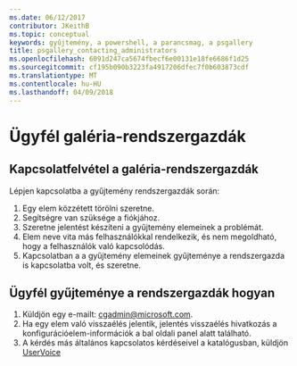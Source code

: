 ```yaml
---
ms.date: 06/12/2017
contributor: JKeithB
ms.topic: conceptual
keywords: gyűjtemény, a powershell, a parancsmag, a psgallery
title: psgallery_contacting_administrators
ms.openlocfilehash: 6091d247ca5674fbecf6e00131e18fe6686f1d25
ms.sourcegitcommit: cf195b090b3223fa4917206dfec7f0b603873cdf
ms.translationtype: MT
ms.contentlocale: hu-HU
ms.lasthandoff: 04/09/2018
---
```

# <a name="contact-gallery-administrators"></a>Ügyfél galéria-rendszergazdák

## <a name="when-to-contact-gallery-administrators"></a>Kapcsolatfelvétel a galéria-rendszergazdák

Lépjen kapcsolatba a gyűjtemény rendszergazdák során:

1. Egy elem közzétett törölni szeretne.
2. Segítségre van szüksége a fiókjához.
3. Szeretne jelentést készíteni a gyűjtemény elemeinek a problémát.
4. Elem neve vita más felhasználókkal rendelkezik, és nem megoldható, hogy a felhasználók való kapcsolódás.
5. Kapcsolatban a a gyűjtemény elemeinek gyűjteménye a rendszergazda is kapcsolatba volt, és szeretne.

## <a name="how-to-contact-gallery-administrators"></a>Ügyfél gyűjteménye a rendszergazdák hogyan

1. Küldjön egy e-mailt: cgadmin@microsoft.com.
2. Ha egy elem való visszaélés jelentik, jelentés visszaélés hivatkozás a konfigurációelem-információk a bal oldali panel alatt található.
3. A kérdés más általános kapcsolatos kérdéseivel a katalógusban, küldjön [UserVoice](http://windowsserver.uservoice.com/forums/301869-powershell)